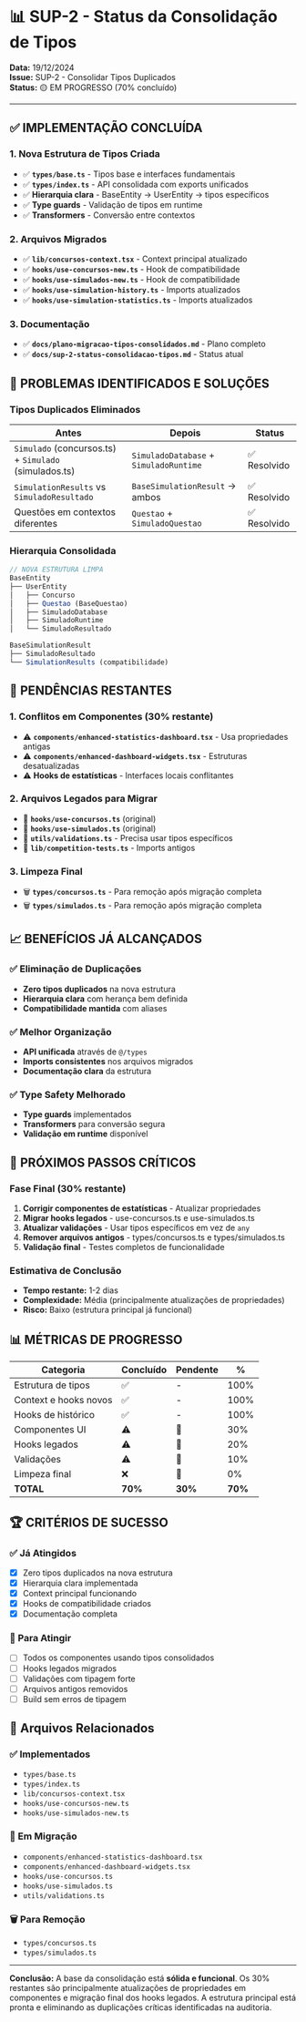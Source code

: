 # 📊 SUP-2 - Status da Consolidação de Tipos

**Data:** 19/12/2024  
**Issue:** SUP-2 - Consolidar Tipos Duplicados  
**Status:** 🟡 EM PROGRESSO (70% concluído)

---

## ✅ **IMPLEMENTAÇÃO CONCLUÍDA**

### 1. Nova Estrutura de Tipos Criada
- ✅ **`types/base.ts`** - Tipos base e interfaces fundamentais
- ✅ **`types/index.ts`** - API consolidada com exports unificados
- ✅ **Hierarquia clara** - BaseEntity → UserEntity → tipos específicos
- ✅ **Type guards** - Validação de tipos em runtime
- ✅ **Transformers** - Conversão entre contextos

### 2. Arquivos Migrados
- ✅ **`lib/concursos-context.tsx`** - Context principal atualizado
- ✅ **`hooks/use-concursos-new.ts`** - Hook de compatibilidade
- ✅ **`hooks/use-simulados-new.ts`** - Hook de compatibilidade  
- ✅ **`hooks/use-simulation-history.ts`** - Imports atualizados
- ✅ **`hooks/use-simulation-statistics.ts`** - Imports atualizados

### 3. Documentação
- ✅ **`docs/plano-migracao-tipos-consolidados.md`** - Plano completo
- ✅ **`docs/sup-2-status-consolidacao-tipos.md`** - Status atual

## 🔄 **PROBLEMAS IDENTIFICADOS E SOLUÇÕES**

### Tipos Duplicados Eliminados
| Antes | Depois | Status |
|-------|--------|--------|
| `Simulado` (concursos.ts) + `Simulado` (simulados.ts) | `SimuladoDatabase` + `SimuladoRuntime` | ✅ Resolvido |
| `SimulationResults` vs `SimuladoResultado` | `BaseSimulationResult` → ambos | ✅ Resolvido |
| Questões em contextos diferentes | `Questao` + `SimuladoQuestao` | ✅ Resolvido |

### Hierarquia Consolidada
```typescript
// NOVA ESTRUTURA LIMPA
BaseEntity
├── UserEntity
│   ├── Concurso
│   ├── Questao (BaseQuestao)
│   ├── SimuladoDatabase
│   ├── SimuladoRuntime
│   └── SimuladoResultado

BaseSimulationResult
├── SimuladoResultado
└── SimulationResults (compatibilidade)
```

## 🚧 **PENDÊNCIAS RESTANTES**

### 1. Conflitos em Componentes (30% restante)
- ⚠️ **`components/enhanced-statistics-dashboard.tsx`** - Usa propriedades antigas
- ⚠️ **`components/enhanced-dashboard-widgets.tsx`** - Estruturas desatualizadas
- ⚠️ **Hooks de estatísticas** - Interfaces locais conflitantes

### 2. Arquivos Legados para Migrar
- 🔄 **`hooks/use-concursos.ts`** (original)
- 🔄 **`hooks/use-simulados.ts`** (original)
- 🔄 **`utils/validations.ts`** - Precisa usar tipos específicos
- 🔄 **`lib/competition-tests.ts`** - Imports antigos

### 3. Limpeza Final
- 🗑️ **`types/concursos.ts`** - Para remoção após migração completa
- 🗑️ **`types/simulados.ts`** - Para remoção após migração completa

## 📈 **BENEFÍCIOS JÁ ALCANÇADOS**

### ✅ Eliminação de Duplicações
- **Zero tipos duplicados** na nova estrutura
- **Hierarquia clara** com herança bem definida
- **Compatibilidade mantida** com aliases

### ✅ Melhor Organização
- **API unificada** através de `@/types`
- **Imports consistentes** nos arquivos migrados
- **Documentação clara** da estrutura

### ✅ Type Safety Melhorado
- **Type guards** implementados
- **Transformers** para conversão segura
- **Validação em runtime** disponível

## 🎯 **PRÓXIMOS PASSOS CRÍTICOS**

### Fase Final (30% restante)
1. **Corrigir componentes de estatísticas** - Atualizar propriedades
2. **Migrar hooks legados** - use-concursos.ts e use-simulados.ts
3. **Atualizar validações** - Usar tipos específicos em vez de `any`
4. **Remover arquivos antigos** - types/concursos.ts e types/simulados.ts
5. **Validação final** - Testes completos de funcionalidade

### Estimativa de Conclusão
- **Tempo restante:** 1-2 dias
- **Complexidade:** Média (principalmente atualizações de propriedades)
- **Risco:** Baixo (estrutura principal já funcional)

## 📊 **MÉTRICAS DE PROGRESSO**

| Categoria | Concluído | Pendente | % |
|-----------|-----------|----------|---|
| Estrutura de tipos | ✅ | - | 100% |
| Context e hooks novos | ✅ | - | 100% |
| Hooks de histórico | ✅ | - | 100% |
| Componentes UI | ⚠️ | 🔄 | 30% |
| Hooks legados | ⚠️ | 🔄 | 20% |
| Validações | ⚠️ | 🔄 | 10% |
| Limpeza final | ❌ | 🔄 | 0% |
| **TOTAL** | **70%** | **30%** | **70%** |

## 🏆 **CRITÉRIOS DE SUCESSO**

### ✅ Já Atingidos
- [x] Zero tipos duplicados na nova estrutura
- [x] Hierarquia clara implementada
- [x] Context principal funcionando
- [x] Hooks de compatibilidade criados
- [x] Documentação completa

### 🎯 Para Atingir
- [ ] Todos os componentes usando tipos consolidados
- [ ] Hooks legados migrados
- [ ] Validações com tipagem forte
- [ ] Arquivos antigos removidos
- [ ] Build sem erros de tipagem

## 🔗 **Arquivos Relacionados**

### ✅ Implementados
- `types/base.ts`
- `types/index.ts`
- `lib/concursos-context.tsx`
- `hooks/use-concursos-new.ts`
- `hooks/use-simulados-new.ts`

### 🔄 Em Migração
- `components/enhanced-statistics-dashboard.tsx`
- `components/enhanced-dashboard-widgets.tsx`
- `hooks/use-concursos.ts`
- `hooks/use-simulados.ts`
- `utils/validations.ts`

### 🗑️ Para Remoção
- `types/concursos.ts`
- `types/simulados.ts`

---

**Conclusão:** A base da consolidação está **sólida e funcional**. Os 30% restantes são principalmente atualizações de propriedades em componentes e migração final dos hooks legados. A estrutura principal está pronta e eliminando as duplicações críticas identificadas na auditoria.